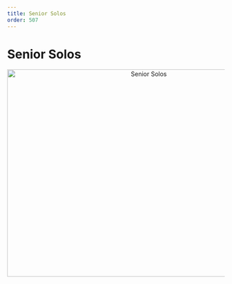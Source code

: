 ```yaml
---
title: Senior Solos
order: 507
---
```


# Senior Solos

<div style="display: block; text-align: center;">
<a data-flickr-embed="true"  href="https://www.flickr.com/photos/97650144@N03/albums/72157634268077550" title="Senior Solos"><img src="https://farm4.staticflickr.com/3817/9109699370_dee0d8e258_z.jpg" width="640" height="480" alt="Senior Solos"></a><script async src="//embedr.flickr.com/assets/client-code.js" charset="utf-8"></script>
</div>
